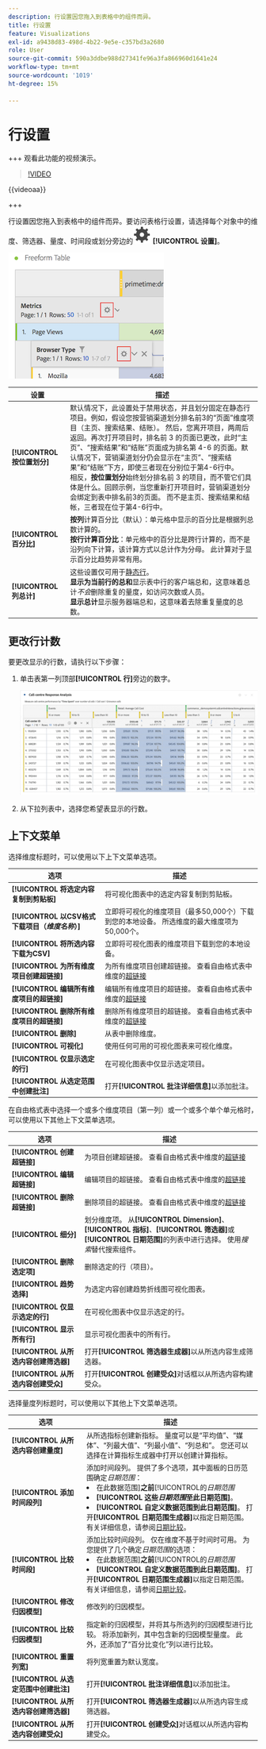 ```yaml
---
description: 行设置因您拖入到表格中的组件而异。
title: 行设置
feature: Visualizations
exl-id: a9438d83-498d-4b22-9e5e-c357bd3a2680
role: User
source-git-commit: 590a3ddbe988d27341fe96a3fa866960d1641e24
workflow-type: tm+mt
source-wordcount: '1019'
ht-degree: 15%

---
```


# 行设置

+++ 观看此功能的视频演示。

>[!VIDEO](https://video.tv.adobe.com/v/40382/?quality=12)

{{videoaa}}

+++

行设置因您拖入到表格中的组件而异。要访问表格行设置，请选择每个对象中的维度、筛选器、量度、时间段或划分旁边的![设置](/help/assets/icons/Setting.svg) **[!UICONTROL 设置]**。

![自由格式表突出显示指标的“设置”图标](assets/row-settings.png)

| 设置 | 描述 |
| --- | --- |
| **[!UICONTROL 按位置划分]** | 默认情况下，此设置处于禁用状态，并且划分固定在静态行项目。例如，假设您按营销渠道划分排名前3的“页面”维度项目（主页、搜索结果、结账）。 然后，您离开项目，两周后返回。再次打开项目时，排名前 3 的页面已更改，此时“主页”、“搜索结果”和“结账”页面成为排名第 4-6 的页面。默认情况下，营销渠道划分仍会显示在“主页”、“搜索结果”和“结账”下方，即使三者现在分别位于第4-6行中。 <br>相反，**按位置划分**&#x200B;始终划分排名前 3 的项目，而不管它们具体是什么。回顾示例，当您重新打开项目时，营销渠道划分会绑定到表中排名前3的页面。 而不是主页、搜索结果和结帐，三者现在位于第4-6行中。 |
| **[!UICONTROL 百分比]** | **按列**&#x200B;计算百分比（默认）：单元格中显示的百分比是根据列总数计算的。 <br>**按行计算百分比**：单元格中的百分比是跨行计算的，而不是沿列向下计算，该计算方式以总计作为分母。 此计算对于显示百分比趋势非常有用。 |
| **[!UICONTROL 列总计]** | 这些设置仅可用于[静态行](/help/analysis-workspace/visualizations/freeform-table/column-row-settings/manual-vs-dynamic-rows.md)。<br> **显示为当前行的总和**&#x200B;显示表中行的客户端总和，这意味着总计&#x200B;*不会*&#x200B;删除重复的量度，如访问次数或人员。<br> **显示总计**&#x200B;显示服务器端总和，这意味着去除重复量度的总数。 |

## 更改行计数

要更改显示的行数，请执行以下步骤：

1. 单击表第一列顶部&#x200B;**[!UICONTROL 行]**&#x200B;旁边的数字。

   ![自由格式表，显示所显示行数的下拉列表。 已选择400行。](assets/change-row-count.gif)

1. 从下拉列表中，选择您希望表显示的行数。


## 上下文菜单

选择维度标题时，可以使用以下上下文菜单选项。

| 选项 | 描述 |
| --- | --- |
| **[!UICONTROL 将选定内容复制到剪贴板]** | 将可视化图表中的选定内容复制到剪贴板。 |
| **[!UICONTROL 以CSV格式下载项目（*维度名称*）]** | 立即将可视化的维度项目（最多50,000个）下载到您的本地设备。 所选维度的最大维度项为50,000个。 |
| **[!UICONTROL 将所选内容下载为CSV]** | 立即将可视化图表的维度项目下载到您的本地设备。 |
| **[!UICONTROL 为所有维度项目创建超链接]** | 为所有维度项目创建超链接。 查看自由格式表中维度的[超链接](../freeform-table-hyperlinks.md) |
| **[!UICONTROL 编辑所有维度项目的超链接]** | 编辑所有维度项目的超链接。 查看自由格式表中维度的[超链接](../freeform-table-hyperlinks.md) |
| **[!UICONTROL 删除所有维度项目的超链接]** | 删除所有维度项目的超链接。 查看自由格式表中维度的[超链接](../freeform-table-hyperlinks.md) |
| **[!UICONTROL 删除]** | 从表中删除维度。 |
| **[!UICONTROL 可视化]** | 使用任何可用的可视化图表来可视化维度。 |
| **[!UICONTROL 仅显示选定的行]** | 在可视化图表中仅显示选定项目。 |
| **[!UICONTROL 从选定范围中创建批注]** | 打开&#x200B;**[!UICONTROL 批注详细信息]**&#x200B;以添加批注。 |


在自由格式表中选择一个或多个维度项目（第一列）或一个或多个单个单元格时，可以使用以下其他上下文菜单选项。

| 选项 | 描述 |
| --- | --- |
| **[!UICONTROL 创建超链接]** | 为项目创建超链接。 查看自由格式表中维度的[超链接](../freeform-table-hyperlinks.md) |
| **[!UICONTROL 编辑超链接]** | 编辑项目的超链接。 查看自由格式表中维度的[超链接](../freeform-table-hyperlinks.md) |
| **[!UICONTROL 删除超链接]** | 删除项目的超链接。 查看自由格式表中维度的[超链接](../freeform-table-hyperlinks.md) |
| **[!UICONTROL 细分]** | 划分维度项。 从&#x200B;**[!UICONTROL Dimension]**、**[!UICONTROL 指标]**、**[!UICONTROL 筛选器]**&#x200B;或&#x200B;**[!UICONTROL 日期范围]**&#x200B;的列表中进行选择。 使用&#x200B;*搜索*&#x200B;替代搜索组件。 |
| **[!UICONTROL 删除选定项]** | 删除选定的行（项目）。 |
| **[!UICONTROL 趋势选择]** | 为选定内容创建趋势折线图可视化图表。 |
| **[!UICONTROL 仅显示选定的行]** | 在可视化图表中仅显示选定的行。 |
| **[!UICONTROL 显示所有行]** | 显示可视化图表中的所有行。 |
| **[!UICONTROL 从所选内容创建筛选器]** | 打开&#x200B;**[!UICONTROL 筛选器生成器]**&#x200B;以从所选内容生成筛选器。 |
| **[!UICONTROL 从所选内容创建受众]** | 打开&#x200B;**[!UICONTROL 创建受众]**&#x200B;对话框以从所选内容构建受众。 |

选择量度列标题时，可以使用以下其他上下文菜单选项。

| 选项 | 描述 |
|---|---|
| **[!UICONTROL 从所选内容创建量度]** | 从所选指标创建新指标。 量度可以是“平均值”、“媒体”、“列最大值”、“列最小值”、“列总和”。 您还可以选择在计算指标生成器中打开以创建计算指标。 |
| **[!UICONTROL 添加时间段列]** | 添加时间段列。 提供了多个选项，其中面板的日历范围确定&#x200B;*日期范围*： <li>在此数据范围&#x200B;]**之前**[!UICONTROL &#x200B;的&#x200B;*日期范围*</li><li>**[!UICONTROL 这些&#x200B;*日期范围*至此日期范围]**。</li><li>**[!UICONTROL 自定义数据范围到此日期范围]**。 打开&#x200B;**[!UICONTROL 日期范围生成器]**&#x200B;以指定日期范围。</li>有关详细信息，请参阅[日期比较](/help/components/date-ranges/time-comparison.md)。 |
| **[!UICONTROL 比较时间段]** | 添加比较时间段列。 仅在维度不基于时间时可用。 为您提供了几个确定&#x200B;*日期范围*&#x200B;的选项： <li>在此数据范围&#x200B;]**之前**[!UICONTROL &#x200B;的&#x200B;*日期范围*</li><li>**[!UICONTROL 自定义数据范围到此日期范围]**。 打开&#x200B;**[!UICONTROL 日期范围生成器]**&#x200B;以指定日期范围。</li>有关详细信息，请参阅[日期比较](/help/components/date-ranges/time-comparison.md)。 |
| **[!UICONTROL 修改归因模型]** | 修改列的归因模型。 |
| **[!UICONTROL 比较归因模型]** | 指定新的归因模型，并将其与所选列的归因模型进行比较。 将添加新列，其中包含新的归因模型量度。 此外，还添加了“百分比变化”列以进行比较。 |
| **[!UICONTROL 重置列宽]** | 将列宽重置为默认宽度。 |
| **[!UICONTROL 从选定范围中创建批注]** | 打开&#x200B;**[!UICONTROL 批注详细信息]**&#x200B;以添加批注。 |
| **[!UICONTROL 从所选内容创建筛选器]** | 打开&#x200B;**[!UICONTROL 筛选器生成器]**&#x200B;以从所选内容生成筛选器。 |
| **[!UICONTROL 从所选内容创建受众]** | 打开&#x200B;**[!UICONTROL 创建受众]**&#x200B;对话框以从所选内容构建受众。 |
